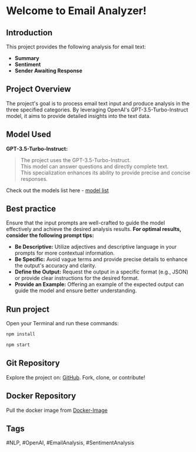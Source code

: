 # Welcome to Email Analyzer!

## Introduction
This project provides the following analysis for email text:
- **Summary**
- **Sentiment**
- **Sender Awaiting Response**

## Project Overview
The project's goal is to process email text input and produce analysis in the three specified categories. 
By leveraging OpenAI's GPT-3.5-Turbo-Instruct model, it aims to provide detailed insights into the text data.

## Model Used
**GPT-3.5-Turbo-Instruct:**
>The project uses the GPT-3.5-Turbo-Instruct. \
>This model can answer questions and directly complete text. \
>This specialization enhances its ability to provide
>precise and concise responses.

Check out the models list here - [model list](https://platform.openai.com/docs/models/gpt-3-5)

## Best practice
Ensure that the input prompts are well-crafted to guide the model effectively and achieve the desired analysis results.
**For optimal results, consider the following prompt tips:**
- **Be Descriptive:** Utilize adjectives and descriptive language in your prompts for more contextual information.
- **Be Specific:** Avoid vague terms and provide precise details to enhance the output's accuracy and clarity.
- **Define the Output:** Request the output in a specific format (e.g., JSON) or provide clear instructions for the desired format.
- **Provide an Example:** Offering an example of the expected output can guide the model and ensure better understanding.

## Run project

Open your Terminal and run these commands:
```sh
npm install
```

```sh
npm start
```
## Git Repository

Explore the project on: [GitHub](https://github.com/mutty320/Email-analysis-with-openAI). Fork, clone, or contribute!

## Docker Repository
Pull the docker image from [Docker-Image](https://hub.docker.com/repository/docker/ozgav/email-analysis/tags?page=1&ordering=last_updated)

## Tags
#NLP, #OpenAI, #EmailAnalysis, #SentimentAnalysis